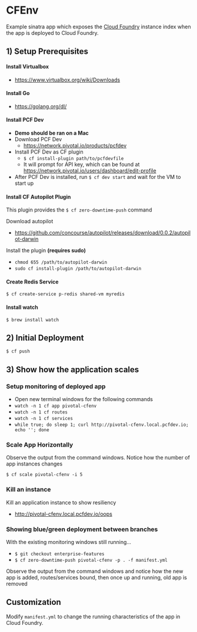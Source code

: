 # CFEnv

Example sinatra app which exposes the [Cloud Foundry](http://cloudfoundry.org) instance index when the app is deployed to Cloud Foundry.

## 1) Setup Prerequisites
#### Install Virtualbox
* https://www.virtualbox.org/wiki/Downloads

#### Install Go
* https://golang.org/dl/

#### Install PCF Dev
* __Demo should be ran on a Mac__
* Download PCF Dev
  * https://network.pivotal.io/products/pcfdev
* Install PCF Dev as CF plugin
  * ```$ cf install-plugin path/to/pcfdevfile```
  * It will prompt for API key, which can be found at https://network.pivotal.io/users/dashboard/edit-profile
* After PCF Dev is installed, run ```$ cf dev start``` and wait for the VM to start up

#### Install CF Autopilot Plugin
This plugin provides the ```$ cf zero-downtime-push``` command

Download autopilot
* https://github.com/concourse/autopilot/releases/download/0.0.2/autopilot-darwin

Install the plugin __(requires sudo)__
* ```chmod 655 /path/to/autopilot-darwin```
* ```sudo cf install-plugin /path/to/autopilot-darwin```

#### Create Redis Service
```
$ cf create-service p-redis shared-vm myredis
```

#### Install watch
```
$ brew install watch
```


## 2) Initial Deployment

```
$ cf push
```


## 3) Show how the application scales

### Setup monitoring of deployed app
* Open new terminal windows for the following commands
 * ```watch -n 1 cf app pivotal-cfenv```
 * ```watch -n 1 cf routes```
 * ```watch -n 1 cf services```
 * ```while true; do sleep 1; curl http://pivotal-cfenv.local.pcfdev.io; echo ''; done```

### Scale App Horizontally
Observe the output from the command windows. Notice how the number of app instances changes
```
$ cf scale pivotal-cfenv -i 5
```
### Kill an instance
Kill an application instance to show resiliency
* http://pivotal-cfenv.local.pcfdev.io/oops

### Showing blue/green deployment between branches
With the existing monitoring windows still running...
* ```$ git checkout enterprise-features```
* ```$ cf zero-downtime-push pivotal-cfenv -p . -f manifest.yml```

Observe the output from the command windows and notice how the new app is added, routes/services bound, then once up and running, old app is removed

## Customization

Modify `manifest.yml` to change the running characteristics of the app in Cloud Foundry.
